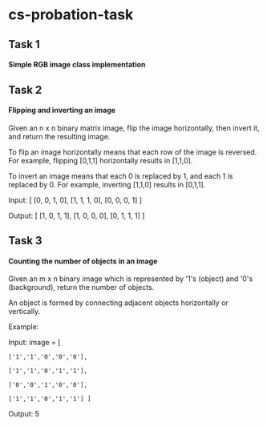 # cs-probation-task

## Task 1
#### Simple RGB image class implementation

## Task 2
#### Flipping and inverting an image

Given an n x n binary matrix image, flip the image horizontally, then invert it, and return the resulting image.

To flip an image horizontally means that each row of the image is reversed.
For example, flipping [0,1,1] horizontally results in [1,1,0].

To invert an image means that each 0 is replaced by 1, and each 1 is replaced by 0.
For example, inverting [1,1,0] results in [0,1,1].

Input: [ [0, 0, 1, 0], 
         [1, 1, 1, 0], 
         [0, 0, 0, 1] ]

Output: [ [1, 0, 1, 1], 
          [1, 0, 0, 0], 
          [0, 1, 1, 1] ]

## Task 3
#### Counting the number of objects in an image

Given an m x n binary image which is represented by '1's (object) and '0's (background), return the number of objects.

An object is formed by connecting adjacent objects horizontally or vertically. 

Example: 

Input: image =  [

    ['1','1','0','0','0'],
  
    ['1','1','0','1','1'],
  
    ['0','0','1','0','0'],
  
    ['1','1','0','1','1'] ]

Output: 5


